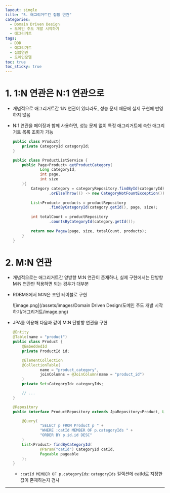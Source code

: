 ```yaml
---
layout: single
title: "5. 애그리거트간 집합 연관"
categories:
  - Domain Driven Design
  - 도메인 주도 개발 시작하기
  - 애그리거트
tags:
  - DDD
  - 애그리거트
  - 집합연관
  - 도메인모델
toc: true
toc_sticky: true
---
```


# 1. 1:N 연관은 N:1 연관으로

- 개념적으로 애그리거트간 1:N 연관이 있더라도, 성능 문제 때문에 실제 구현에 반영하지 않음
- N:1 연관을 페이징과 함께 사용하면, 성능 문제 없이 특정 애그리거트에 속한 애그리거트 목록 조회가 가능
    
    ```java
    public class Product{
    	private CategoryId categoryId;
    }
    ```
    
    ```java
    public class ProductListService {
    	public Page<Product> getProductCategory(
    			Long categoryId, 
    			int page, 
    			int size
    	){
    		Category category = categoryRepository.findById(categoryId)
    				.orElseThrow(() -> new CategoryNotFountException());
    		
    		List<Product> products = productRepository
    				.findByCategoryId(category.getId(), page, size);
    		
    		int totalCount = productRepository
    				.countsByCategoryId(category.getId());
    				
    		return new Pagew(page, size, totalCount, products);
    	}
    }
    ```
    

# 2. M:N 연관

- 개념적으로는 애그리거트간 양방향 M:N 연관이 존재하나, 실제 구현에서는 단방향 M:N 연관만 적용하면 되는 경우가 대부분
- RDBMS에서 M:N은 조인 테이블로 구현
    
    ![image.png](/assets/images/Domain Driven Design/도메인 주도 개발 시작하기/애그리거트/image.png)
    
- JPA를 이용해 다음과 같이 M:N 단방향 연관을 구현
    
    ```java
    @Entity
    @Table(name = "product")
    public class Product {
    	@EmbeddedId
    	private ProductId id;
    
    	@ElementCollection
    	@CollectionTable(
    			name = "product_category",
    			joinColumns = @JoinColumn(name = "product_id")
    	)
    	private Set<CategoryId> categoryIds;
    
    	// ...
    }
    ```
    
    ```java
    @Repository
    public interface ProductRepository extends JpaRepository<Product, Long> {
    
        @Query(
    		    "SELECT p FROM Product p " + 
    		    "WHERE :catId MEMBER OF p.categoryIds " + 
    		    "ORDER BY p.id.id DESC"
        )
        List<Product> findByCategoryId(
    		    @Param("catId") CategoryId catId, 
    		    Pageable pageable
        );
    }
    ```
    
    - `:catId MEMBER OF p.categoryIds`: `categoryIds` 컬렉션에 catId로 지정한 값이 존재하는지 검사

---